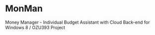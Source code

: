 MonMan
======

Money Manager - Individual Budget Assistant with Cloud Back-end for Windows 8 / OZU393 Project
